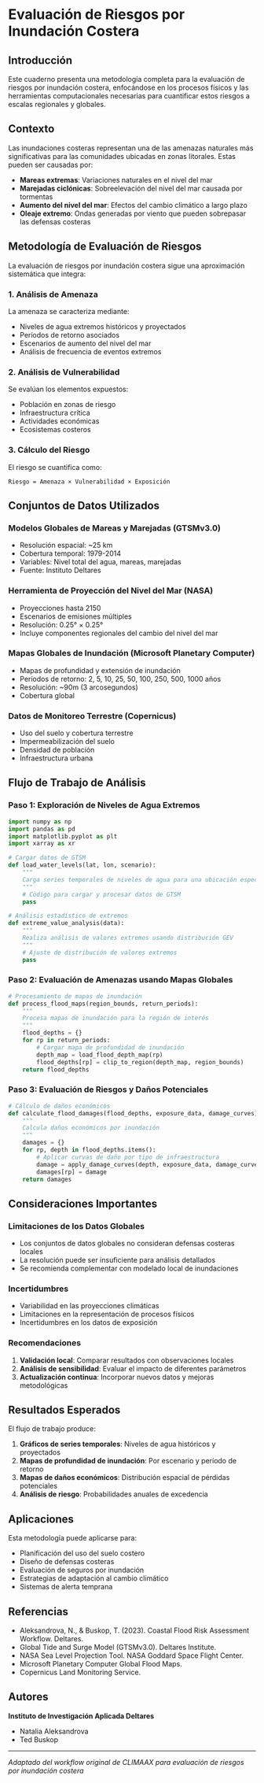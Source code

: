 # Evaluación de Riesgos por Inundación Costera

## Introducción

Este cuaderno presenta una metodología completa para la evaluación de riesgos por inundación costera, enfocándose en los procesos físicos y las herramientas computacionales necesarias para cuantificar estos riesgos a escalas regionales y globales.

## Contexto

Las inundaciones costeras representan una de las amenazas naturales más significativas para las comunidades ubicadas en zonas litorales. Estas pueden ser causadas por:

- **Mareas extremas**: Variaciones naturales en el nivel del mar
- **Marejadas ciclónicas**: Sobreelevación del nivel del mar causada por tormentas
- **Aumento del nivel del mar**: Efectos del cambio climático a largo plazo
- **Oleaje extremo**: Ondas generadas por viento que pueden sobrepasar las defensas costeras

## Metodología de Evaluación de Riesgos

La evaluación de riesgos por inundación costera sigue una aproximación sistemática que integra:

### 1. Análisis de Amenaza

La amenaza se caracteriza mediante:
- Niveles de agua extremos históricos y proyectados
- Períodos de retorno asociados
- Escenarios de aumento del nivel del mar
- Análisis de frecuencia de eventos extremos

### 2. Análisis de Vulnerabilidad

Se evalúan los elementos expuestos:
- Población en zonas de riesgo
- Infraestructura crítica
- Actividades económicas
- Ecosistemas costeros

### 3. Cálculo del Riesgo

El riesgo se cuantifica como:

```
Riesgo = Amenaza × Vulnerabilidad × Exposición
```

## Conjuntos de Datos Utilizados

### Modelos Globales de Mareas y Marejadas (GTSMv3.0)

- Resolución espacial: ~25 km
- Cobertura temporal: 1979-2014
- Variables: Nivel total del agua, mareas, marejadas
- Fuente: Instituto Deltares

### Herramienta de Proyección del Nivel del Mar (NASA)

- Proyecciones hasta 2150
- Escenarios de emisiones múltiples
- Resolución: 0.25° × 0.25°
- Incluye componentes regionales del cambio del nivel del mar

### Mapas Globales de Inundación (Microsoft Planetary Computer)

- Mapas de profundidad y extensión de inundación
- Períodos de retorno: 2, 5, 10, 25, 50, 100, 250, 500, 1000 años
- Resolución: ~90m (3 arcosegundos)
- Cobertura global

### Datos de Monitoreo Terrestre (Copernicus)

- Uso del suelo y cobertura terrestre
- Impermeabilización del suelo
- Densidad de población
- Infraestructura urbana

## Flujo de Trabajo de Análisis

### Paso 1: Exploración de Niveles de Agua Extremos

```python
import numpy as np
import pandas as pd
import matplotlib.pyplot as plt
import xarray as xr

# Cargar datos de GTSM
def load_water_levels(lat, lon, scenario):
    """
    Carga series temporales de niveles de agua para una ubicación específica
    """
    # Código para cargar y procesar datos de GTSM
    pass

# Análisis estadístico de extremos
def extreme_value_analysis(data):
    """
    Realiza análisis de valores extremos usando distribución GEV
    """
    # Ajuste de distribución de valores extremos
    pass
```

### Paso 2: Evaluación de Amenazas usando Mapas Globales

```python
# Procesamiento de mapas de inundación
def process_flood_maps(region_bounds, return_periods):
    """
    Procesa mapas de inundación para la región de interés
    """
    flood_depths = {}
    for rp in return_periods:
        # Cargar mapa de profundidad de inundación
        depth_map = load_flood_depth_map(rp)
        flood_depths[rp] = clip_to_region(depth_map, region_bounds)
    return flood_depths
```

### Paso 3: Evaluación de Riesgos y Daños Potenciales

```python
# Cálculo de daños económicos
def calculate_flood_damages(flood_depths, exposure_data, damage_curves):
    """
    Calcula daños económicos por inundación
    """
    damages = {}
    for rp, depth in flood_depths.items():
        # Aplicar curvas de daño por tipo de infraestructura
        damage = apply_damage_curves(depth, exposure_data, damage_curves)
        damages[rp] = damage
    return damages
```

## Consideraciones Importantes

### Limitaciones de los Datos Globales

- Los conjuntos de datos globales no consideran defensas costeras locales
- La resolución puede ser insuficiente para análisis detallados
- Se recomienda complementar con modelado local de inundaciones

### Incertidumbres

- Variabilidad en las proyecciones climáticas
- Limitaciones en la representación de procesos físicos
- Incertidumbres en los datos de exposición

### Recomendaciones

1. **Validación local**: Comparar resultados con observaciones locales
2. **Análisis de sensibilidad**: Evaluar el impacto de diferentes parámetros
3. **Actualización continua**: Incorporar nuevos datos y mejoras metodológicas

## Resultados Esperados

El flujo de trabajo produce:

1. **Gráficos de series temporales**: Niveles de agua históricos y proyectados
2. **Mapas de profundidad de inundación**: Por escenario y período de retorno
3. **Mapas de daños económicos**: Distribución espacial de pérdidas potenciales
4. **Análisis de riesgo**: Probabilidades anuales de excedencia

## Aplicaciones

Esta metodología puede aplicarse para:

- Planificación del uso del suelo costero
- Diseño de defensas costeras
- Evaluación de seguros por inundación
- Estrategias de adaptación al cambio climático
- Sistemas de alerta temprana

## Referencias

- Aleksandrova, N., & Buskop, T. (2023). Coastal Flood Risk Assessment Workflow. Deltares.
- Global Tide and Surge Model (GTSMv3.0). Deltares Institute.
- NASA Sea Level Projection Tool. NASA Goddard Space Flight Center.
- Microsoft Planetary Computer Global Flood Maps.
- Copernicus Land Monitoring Service.

## Autores

**Instituto de Investigación Aplicada Deltares**
- Natalia Aleksandrova
- Ted Buskop

---

*Adaptado del workflow original de CLIMAAX para evaluación de riesgos por inundación costera*